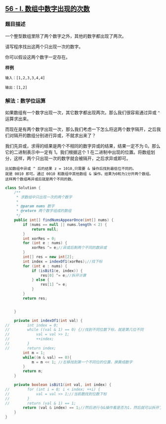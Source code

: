 ## [56 - I. 数组中数字出现的次数](https://leetcode.cn/problems/shu-zu-zhong-shu-zi-chu-xian-de-ci-shu-lcof/)


### 题目描述

一个整型数组里除了两个数字之外，其他的数字都出现了两次。

请写程序找出这两个只出现一次的数字。

你可以假设这两个数字一定存在。

**样例**

```
输入：[1,2,3,3,4,4]

输出：[1,2]
```

### 解法：数学位运算

如果数组有一个数字出现一次，其它数字都出现两次。那么我们很容易通过异或 `^` 运算求出来。

而现在是有两个数字出现一次，那么我们考虑一下怎么将这两个数字隔开，之后我们对隔开的数组分别进行异或，不就求出来了？

我们先异或，求得的结果是两个不相同的数字异或的结果，结果一定不为 0。那么它的二进制表示中一定有 1。我们根据这个 1 在二进制中出现的位置。将数组划分，这样，两个只出现一次的数字就会被隔开，之后求异或即可。
````
比如数组中异或 ^ 后的结果 z = 1010,只需要 & 操作后找到最低位不同的。
就是 0010 即可。通过 0010 和数组中其他数组 & 操作。结果为0和为1分开两个数组。
这样两个数组再异或后就是两个不同的数。
````

```java
class Solution {
    /**
     * 求数组中只出现一次的两个数字
     *
     * @param nums 数字
     * @return 两个数字组成的数组
     */
    public int[] findNumsAppearOnce(int[] nums) {
        if (nums == null || nums.length < 2) {
            return null;
        }
        int xorRes = 0;
        for (int e : nums) {
            xorRes ^= e;//异或后剩两个不同的数异或
        }
        int[] res = new int[2];
        int index = indexOf1(xorRes);//找下标
        for (int e : nums) {
            if (isBit1(e, index)) {
                res[0] ^= e;//拆开计算
            } else {
                res[1] ^= e;
            }
        }
        return res;


    }

    private int indexOf1(int val) {
//        int index = 0;
//        while ((val & 1) == 0) {//找到不同位数下标，就是第几位不同
//            val = val >> 1;
//            ++index;
//        }
//        return index;
        int m = 1;
        while((m & val) == 0){
            m = m << 1; //左移找到第一个不同位的位置，换算成数字
        }
        return m;
    }

    private boolean isBit1(int val, int index) {
//        for (int i = 0; i < index; ++i) {
//            val = val >> 1;//当前数找到位数下标
//        }
//        return (val & 1) == 1;
        return (val & index) == 1;//然后进行与&操作看是否为1，然后就可以拆开了。
    }
}
```
